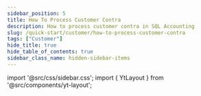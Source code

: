 ```yaml
---
sidebar_position: 5
title: How To Process Customer Contra
description: How to process customer contra in SQL Accounting
slug: /quick-start/customer/how-to-process-customer-contra
tags: ["Customer"]
hide_title: true
hide_table_of_contents: true
sidebar_class_name: hidden-sidebar-items
---
```


import '@src/css/sidebar.css';
import { YtLayout } from '@src/components/yt-layout';

<YtLayout
    videoId="jbDhC6iSrIE"
/>
